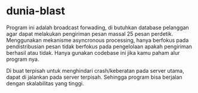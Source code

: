 # dunia-blast
Program ini adalah broadcast forwading, di butuhkan database pelanggan agar dapat melakukan pengiriman pesan massal 25 pesan perdetik.
Menggunakan mekanisme asyncronous processing, hanya berfokus pada pendistribusian pesan tidak berfokus pada pengelolaan apakah pengiriman berhasil atau tidak.
Hanya gunakan codebase ini jika kamu paham alur program nya.

Di buat terpisah untuk menghindari crash/keberatan pada server utama, dapat di jalankan pada server terpisah. Sehingga program bisa berjalan dengan skalabilitas yang tinggi.
